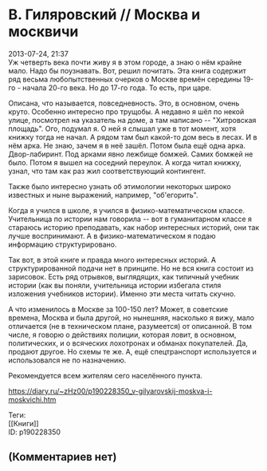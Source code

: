 В. Гиляровский // Москва и москвичи
===================================

  
2013-07-24, 21:37  
 Уж четверть века почти живу я в этом городе, а знаю о нём крайне мало. Надо бы поузнавать. Вот, решил почитать. Эта книга содержит ряд весьма любопытственных очерков о Москве времён середины 19-го - начала 20-го века. Но до 17-го года. То есть, при царе.   
   
 Описана, что называется, повседневность. Это, в основном, очень круто. Особенно интересно про трущобы. А недавно я шёл по некой улице, посмотрел на указатель на доме, а там написано -- "Хитровская площадь". Ого, подумал я. О ней я слышал уже в тот момент, хотя книжку тогда не начал. А рядом там был какой-то дом весь в лесах. И в нём арка. Не знаю, зачем я в неё зашёл. Потом была ещё одна арка. Двор-лабиринт. Под арками явно лежбище бомжей. Самих бомжей не было. Потом я вышел на соседний переулок. А когда читал книжку, узнал, что там как раз жил соответствующий контингент.   
   
 Также было интересно узнать об этимологии некоторых широко известных и ныне выражений, например, "об'егорить".   
   
 Когда я учился в школе, я учился в физико-математическом классе. Учительница по истории нам говорила -- вот в гуманитарном классе я стараюсь историю преподавать, как набор интересных историй, они так лучше воспринимают. А в физико-математическом я подаю информацию структурировано.   
   
 Так вот, в этой книге и правда много интересных историй. А структурированной подачи нет в принципе. Но не вся книга состоит из зарисовок. Есть ряд отрывков, выглядящих, как типичный учебник истории (как вы поняли, учительница истории избегала стиля изложения учебников истории). Именно эти места читать скучно.   
   
 А что изменилось в Москве за 100-150 лет? Может, в советские времена, Москва и была другой, но нынешняя, насколько я вижу, мало отличается (не в техническом плане, разумеется) от описанной. В том числе, я говорю о действиях полиции, которая ловит, в основном, политических, и о всяческих лохотронах и обманах покупателей. Да, продают другое. Но схемы те же. А, ещё спецтранспорт используется и использовался не по назначению.   
   
 Рекомендуется всем жителям сего населённого пункта.   
  
<https://diary.ru/~zHz00/p190228350_v-gilyarovskij-moskva-i-moskvichi.htm>  
  
Теги:  
[[Книги]]  
ID: p190228350  


(Комментариев нет)
------------------